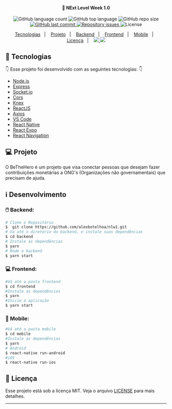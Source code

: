 
<h4 align="center">
  🚀 NExt Level Week 1.0
</h4>

<p align="center">
  <img alt="GitHub language count" src="https://img.shields.io/github/languages/count/alexbotelhoa/omnistack11?color=ff0000"> 
  <img alt="GitHub top language" src="https://img.shields.io/github/languages/top/alexbotelhoa/omnistack11?color=%23F7DF1E">
  <img alt="GitHub repo size" src="https://img.shields.io/github/repo-size/alexbotelhoa/omnistack11">
  
  <a href="https://github.com/alexbotelhoa/omnistack11/commits/master">
    <img alt="GitHub last commit" src="https://img.shields.io/github/last-commit/alexbotelhoa/omnistack11">
  </a>

  <a href="https://github.com/alexbotelhoa/omnistack11/issues">
    <img alt="Repository issues" src="https://img.shields.io/github/issues/alexbotelhoa/omnistack11">
  </a>

  <img alt="License" src="https://img.shields.io/badge/license-MIT-brightgreen">
</p>

<p align="center">
    <a href="#rocket-tecnologias">Tecnologias</a>&nbsp;&nbsp;&nbsp;|&nbsp;&nbsp;&nbsp;
    <a href="#computer-projeto">Projeto</a>&nbsp;&nbsp;&nbsp;|&nbsp;&nbsp;&nbsp;
    <a href="#computer_mouse-backend">Backend</a>&nbsp;&nbsp;&nbsp;|&nbsp;&nbsp;&nbsp;
    <a href="#computer-frontend">Frontend</a>&nbsp;&nbsp;&nbsp;|&nbsp;&nbsp;&nbsp;
    <a href="#iphone-mobile">Mobile</a>&nbsp;&nbsp;&nbsp;|&nbsp;&nbsp;&nbsp;
    <a href="#memo-licença">Licença</a>&nbsp;&nbsp;&nbsp;|&nbsp;&nbsp;&nbsp;
    <a href="https://www.linkedin.com/in/alex-botelho-almeida/">
      <img src="https://img.icons8.com/color/24/000000/linkedin.png"/>
    </a>
    <a href="https://www.youtube.com/channel/UC6N_L0nZWRjcym8bnChKppw/">
      <img src="https://img.icons8.com/color/24/000000/youtube-play.png"/>
    </a>
</p>

## :rocket: Tecnologias

:point_down: Esse projeto foi desenvolvido com as seguintes tecnologias: :point_down:

-  [Node.js](https://nodejs.org/en/)
-  [Express](https://expressjs.com/)
-  [Socket.io](https://socket.io/)
-  [Cors](https://github.com/expressjs/cors)
-  [Knex](http://knexjs.org/)
-  [ReactJS](https://reactjs.org/)
-  [Axios](https://github.com/axios/axios)
-  [VS Code](https://code.visualstudio.com/)
-  [React Native](https://reactnative.dev/)
-  [React Expo](https://expo.io/)
-  [React Navigation](https://reactnavigation.org/)

## :computer: Projeto

O BeTheHero é um projeto que visa conectar pessoas que desejam fazer contribuições monetárias a ONG's (Organizações não governamentais) que precisam de ajuda.

## :information_source: Desenvolvimento

### :computer_mouse: Backend: 

```bash
# Clone o Repositório
$  git clone https://github.com/alexbotelhoa/nlw1.git
# Va até o diretório do backend, e instale suas dependências
$ cd backend
# Instale as dependências
$ yarn
# Rode o backend 
$ yarn start 
```

### :computer: Frontend: 

```bash
#Vá até a pasta frontend 
$ cd frontend 
#Instale as dependências
$ yarn 
#Inicie a aplicação 
$ yarn start
```

### :iphone: Mobile:

```bash
#Vá até a pasta mobile 
$ cd mobile 
#Instale as dependências
$ yarn 
# Android 
$ react-native run-android
#iOS 
$ react-native run-ios
```

## :memo: Licença

Esse projeto está sob a licença MIT. Veja o arquivo [LICENSE](LICENSE.md) para mais detalhes.

---

